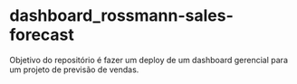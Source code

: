 # dashboard_rossmann-sales-forecast
Objetivo do repositório é fazer um deploy de um dashboard gerencial para um projeto de previsão de vendas.
